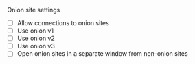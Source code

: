 Onion site settings

- [ ] Allow connections to onion sites
- [ ] Use onion v1
- [ ] Use onion v2
- [ ] Use onion v3
- [ ] Open onion sites in a separate window from non-onion sites
